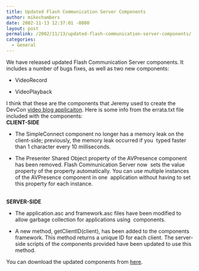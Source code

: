 ```yaml
---
title: Updated Flash Communication Server Components
author: mikechambers
date: 2002-11-13 12:37:01 -0800
layout: post
permalink: /2002/11/13/updated-flash-communication-server-components/
categories:
  - General
---
```



We have released updated Flash Communication Server components. It includes a number of bugs fixes, as well as two new components:  
  
*   VideoRecord
  
*   VideoPlayback

  
I think that these are the components that Jeremy used to create the DevCon [video blog applicaiton][1]. Here is some info from the errata.txt file included with the components:  
**CLIENT-SIDE**  
  
*   The SimpleConnect component no longer has a memory leak on the client-side; previously, the memory leak occurred if you&nbsp;&nbsp;typed faster than 1 character every 10 milliseconds.
  
*   The Presenter Shared Object property of the AVPresence component has been removed. Flash Communication Server now&nbsp; sets the value property of the property automatically. You can use multiple instances of the AVPresence component in one&nbsp; application without having to set this property for each instance.  
    &nbsp;

  
**SERVER-SIDE**  
  
*   The application.asc and framework.asc files have been modified to allow garbage collection for applications using&nbsp; components.&nbsp;
  
*   A new method, getClientID(client), has been added to the components framework. This method returns a unique ID for each client. The server-side scripts of the components provided have been updated to use this method.

  
You can download the updated components from [here][2].

 [1]: http://bilbo.macromedia.com/devconblog/blogitems.cfm
 [2]: http://www.macromedia.com/software/flashcom/download/components/